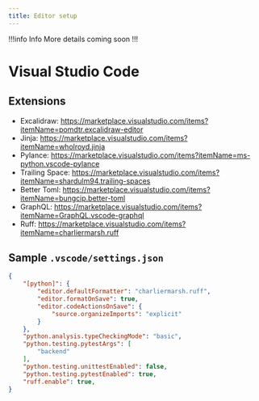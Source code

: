 ```yaml
---
title: Editor setup
---
```


!!!info Info
More details coming soon
!!!

<!-- vale off -->
# Visual Studio Code
<!-- vale on -->

## Extensions

- Excalidraw: https://marketplace.visualstudio.com/items?itemName=pomdtr.excalidraw-editor
- Jinja: https://marketplace.visualstudio.com/items?itemName=wholroyd.jinja
- Pylance: https://marketplace.visualstudio.com/items?itemName=ms-python.vscode-pylance
- Trailing Space: https://marketplace.visualstudio.com/items?itemName=shardulm94.trailing-spaces
- Better Toml: https://marketplace.visualstudio.com/items?itemName=bungcip.better-toml
- GraphQL: https://marketplace.visualstudio.com/items?itemName=GraphQL.vscode-graphql
- Ruff: https://marketplace.visualstudio.com/items?itemName=charliermarsh.ruff

## Sample `.vscode/settings.json`

```json
{
    "[python]": {
        "editor.defaultFormatter": "charliermarsh.ruff",
        "editor.formatOnSave": true,
        "editor.codeActionsOnSave": {
            "source.organizeImports": "explicit"
        }
    },
    "python.analysis.typeCheckingMode": "basic",
    "python.testing.pytestArgs": [
        "backend"
    ],
    "python.testing.unittestEnabled": false,
    "python.testing.pytestEnabled": true,
    "ruff.enable": true,
}
```
